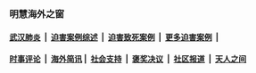
### 明慧海外之窗

####  [武汉肺炎](indexes/365.md?t=04150601) &nbsp;|&nbsp;  [迫害案例综述](indexes/328.md?t=04150601) &nbsp;|&nbsp; [迫害致死案例](indexes/277.md?t=04150601)  &nbsp;|&nbsp; [更多迫害案例](indexes/81.md?t=04150601)  &nbsp;|&nbsp; 
####  [时事评论](indexes/19.md?t=04150601) &nbsp;|&nbsp; [海外简讯](indexes/245.md?t=04150601)&nbsp;|&nbsp;  [社会支持](indexes/140.md?t=04150601) &nbsp;|&nbsp; [褒奖决议](indexes/282.md?t=04150601) &nbsp;|&nbsp; [社区报道](indexes/91.md?t=04150601)  &nbsp;|&nbsp; [天人之间](indexes/78.md?t=04150601) 


